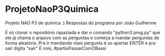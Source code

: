 # ProjetoNaoP3Quimica
Projeto NAO P3 de quimica :)
Respostas do programa por João Guilherme

É só clonar o repositório rapaziada e dar o comando "python3 prog.py" que ele já chama o arquivo com as perguntas e começa a mandar perguntas de forma aleatória.
Pra ir mandando mais pergunta é so apertar ENTER e pra sair digita "sair"
É nois, #partiuPassarComOBassi
